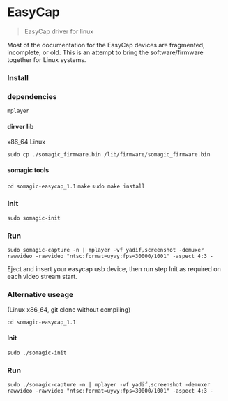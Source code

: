 # EasyCap

> EasyCap driver for linux

Most of the documentation for the EasyCap devices are fragmented, incomplete, or old. This is an attempt to bring the software/firmware together for Linux systems.

### Install

### dependencies
`mplayer`

#### dirver lib

x86_64 Linux

`sudo cp ./somagic_firmware.bin /lib/firmware/somagic_firmware.bin`


#### somagic tools
`cd somagic-easycap_1.1`
`make`
`sudo make install`


### Init
`sudo somagic-init`

### Run
`sudo somagic-capture -n | mplayer -vf yadif,screenshot -demuxer rawvideo -rawvideo "ntsc:format=uyvy:fps=30000/1001" -aspect 4:3 -`

Eject and insert your easycap usb device, then run step Init as required on each video stream start.


### Alternative useage 
(Linux x86_64, git clone without compiling)

`cd somagic-easycap_1.1`
#### Init

`sudo ./somagic-init`

### Run
`sudo ./somagic-capture -n | mplayer -vf yadif,screenshot -demuxer rawvideo -rawvideo "ntsc:format=uyvy:fps=30000/1001" -aspect 4:3 -`

